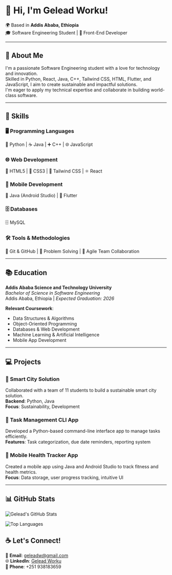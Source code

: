 # 👋 Hi, I'm Gelead Worku!

🌍 Based in **Addis Ababa, Ethiopia**  
🎓 Software Engineering Student | 🎨 Front-End Developer

---

## 🚀 About Me

I'm a passionate Software Engineering student with a love for technology and innovation.  
Skilled in Python, React, Java, C++, Tailwind CSS, HTML, Flutter, and JavaScript, I aim to create sustainable and impactful solutions.  
I'm eager to apply my technical expertise and collaborate in building world-class software.

---

## 🔧 Skills

### 🖥️ Programming Languages  
🐍 Python |
☕ Java |
➕ C++ |
🌐 JavaScript

### 🌐 Web Development  
📄 HTML5 |
🎨 CSS3 |
🚀 Tailwind CSS |
⚛️ React

### 📱 Mobile Development  
📱 Java (Android Studio) | 💙 Flutter

### 🗄️ Databases  
🗄️ MySQL

### 🛠️ Tools & Methodologies  
🔗 Git & GitHub | 🧩 Problem Solving | 🤝 Agile Team Collaboration

---

## 📚 Education

**Addis Ababa Science and Technology University**  
*Bachelor of Science in Software Engineering*  
Addis Ababa, Ethiopia | *Expected Graduation: 2026*

**Relevant Coursework**:
- Data Structures & Algorithms  
- Object-Oriented Programming  
- Databases & Web Development  
- Machine Learning & Artificial Intelligence  
- Mobile App Development

---

## 💻 Projects

### 🌟 Smart City Solution  
Collaborated with a team of 11 students to build a sustainable smart city solution.  
**Backend**: Python, Java  
**Focus**: Sustainability, Development

### 🌟 Task Management CLI App  
Developed a Python-based command-line interface app to manage tasks efficiently.  
**Features**: Task categorization, due date reminders, reporting system

### 🌟 Mobile Health Tracker App  
Created a mobile app using Java and Android Studio to track fitness and health metrics.  
**Focus**: Data storage, user progress tracking, intuitive UI

---
## 📊 GitHub Stats

![Gelead's GitHub Stats](https://github-readme-stats.vercel.app/api?username=gelead&show_icons=true&theme=tokyonight)

![Top Languages](https://github-readme-stats.vercel.app/api/top-langs/?username=gelead&layout=compact&theme=tokyonight)



## ☕ Let's Connect!

📧 **Email**: [geleadw@gmail.com](mailto:geleadw@gmail.com)  
🌐 **LinkedIn**: [Gelead Worku](https://linkedin.com/in/gelead-worku)  
📱 **Phone**: +251 938183659
